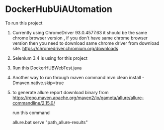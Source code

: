 # DockerHubUiAUtomation

To run this project

1) Currently using ChromeDriver 93.0.4577.63 it should be the same chrome browser version , if you don't have same chrome browser version then you need to download same 
chrome driver from download site.
https://chromedriver.chromium.org/downloads

2) Selenium 3.4 is using for this project

3) Run this DockerHUBWebTest.java
4) Another way to run through maven command
     mvn clean install -Dmaven.native.skip=true
     
5) to generate allure report
     download binary from https://repo.maven.apache.org/maven2/io/qameta/allure/allure-commandline/2.15.0/
     
     run this command 
     
     allure.bat serve "path_allure-results"
